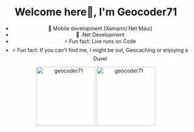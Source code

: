 <h1 align="center">Welcome here👋, I'm Geocoder71</h1>

<p align="center">
 <ul align="center">
   <li>🔭 Mobile development (Xamarin/.Net Maui)</li>
   <li>🔭 .Net Development</li>
    <li>⚡ Fun fact: Live runs on Code</li>
     <li>⚡ Fun fact: If you can't find me, I might be out, Geocaching or enjoying a Duvel</li>
 </ul>
<p>
 
<p align="center">
 <img src="https://github-readme-stats.vercel.app/api/top-langs/?username=geocoder71&layout=compact&theme=tokyonight&count_private=true" alt="geocoder71" height="160" />
 <img src="https://github-readme-stats.vercel.app/api?username=geocoder71&show_icons=true&theme=tokyonight&count_private=true" alt="geocoder71" height="160" />
</p>

<!--
**GeoCoder71/Geocoder71** is a ✨ _special_ ✨ repository because its `README.md` (this file) appears on your GitHub profile.

Here are some ideas to get you started:

 I’m currently working on ...
- 🌱 I’m currently learning ...
- 👯 I’m looking to collaborate on ...
- 🤔 I’m looking for help with ...
- 💬 Ask me about ...
- 📫 How to reach me: ...
- 😄 Pronouns: ...
- ⚡ Fun fact: ...
-->
